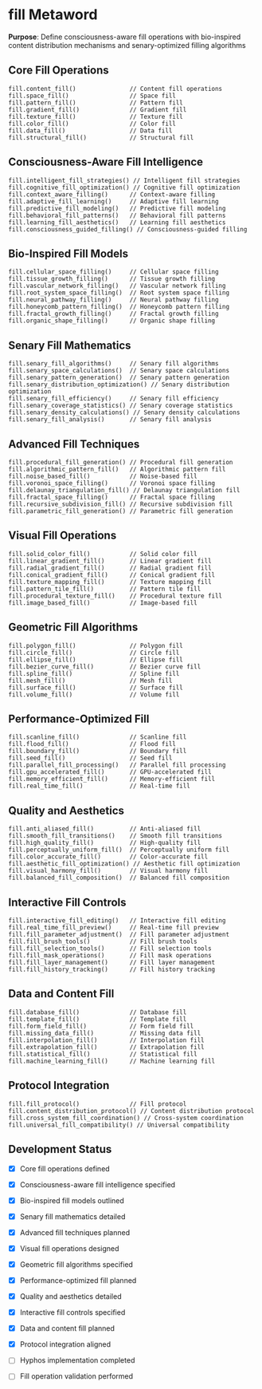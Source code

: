 # fill Metaword

**Purpose**: Define consciousness-aware fill operations with bio-inspired content distribution mechanisms and senary-optimized filling algorithms

## Core Fill Operations

```hyphos
fill.content_fill()               // Content fill operations
fill.space_fill()                 // Space fill
fill.pattern_fill()               // Pattern fill
fill.gradient_fill()              // Gradient fill
fill.texture_fill()               // Texture fill
fill.color_fill()                 // Color fill
fill.data_fill()                  // Data fill
fill.structural_fill()            // Structural fill
```

## Consciousness-Aware Fill Intelligence

```hyphos
fill.intelligent_fill_strategies() // Intelligent fill strategies
fill.cognitive_fill_optimization() // Cognitive fill optimization
fill.context_aware_filling()      // Context-aware filling
fill.adaptive_fill_learning()     // Adaptive fill learning
fill.predictive_fill_modeling()   // Predictive fill modeling
fill.behavioral_fill_patterns()   // Behavioral fill patterns
fill.learning_fill_aesthetics()   // Learning fill aesthetics
fill.consciousness_guided_filling() // Consciousness-guided filling
```

## Bio-Inspired Fill Models

```hyphos
fill.cellular_space_filling()     // Cellular space filling
fill.tissue_growth_filling()      // Tissue growth filling
fill.vascular_network_filling()   // Vascular network filling
fill.root_system_space_filling()  // Root system space filling
fill.neural_pathway_filling()     // Neural pathway filling
fill.honeycomb_pattern_filling()  // Honeycomb pattern filling
fill.fractal_growth_filling()     // Fractal growth filling
fill.organic_shape_filling()      // Organic shape filling
```

## Senary Fill Mathematics

```hyphos
fill.senary_fill_algorithms()     // Senary fill algorithms
fill.senary_space_calculations()  // Senary space calculations
fill.senary_pattern_generation()  // Senary pattern generation
fill.senary_distribution_optimization() // Senary distribution optimization
fill.senary_fill_efficiency()     // Senary fill efficiency
fill.senary_coverage_statistics() // Senary coverage statistics
fill.senary_density_calculations() // Senary density calculations
fill.senary_fill_analysis()       // Senary fill analysis
```

## Advanced Fill Techniques

```hyphos
fill.procedural_fill_generation() // Procedural fill generation
fill.algorithmic_pattern_fill()   // Algorithmic pattern fill
fill.noise_based_fill()           // Noise-based fill
fill.voronoi_space_filling()      // Voronoi space filling
fill.delaunay_triangulation_fill() // Delaunay triangulation fill
fill.fractal_space_filling()      // Fractal space filling
fill.recursive_subdivision_fill() // Recursive subdivision fill
fill.parametric_fill_generation() // Parametric fill generation
```

## Visual Fill Operations

```hyphos
fill.solid_color_fill()           // Solid color fill
fill.linear_gradient_fill()       // Linear gradient fill
fill.radial_gradient_fill()       // Radial gradient fill
fill.conical_gradient_fill()      // Conical gradient fill
fill.texture_mapping_fill()       // Texture mapping fill
fill.pattern_tile_fill()          // Pattern tile fill
fill.procedural_texture_fill()    // Procedural texture fill
fill.image_based_fill()           // Image-based fill
```

## Geometric Fill Algorithms

```hyphos
fill.polygon_fill()               // Polygon fill
fill.circle_fill()                // Circle fill
fill.ellipse_fill()               // Ellipse fill
fill.bezier_curve_fill()          // Bezier curve fill
fill.spline_fill()                // Spline fill
fill.mesh_fill()                  // Mesh fill
fill.surface_fill()               // Surface fill
fill.volume_fill()                // Volume fill
```

## Performance-Optimized Fill

```hyphos
fill.scanline_fill()              // Scanline fill
fill.flood_fill()                 // Flood fill
fill.boundary_fill()              // Boundary fill
fill.seed_fill()                  // Seed fill
fill.parallel_fill_processing()   // Parallel fill processing
fill.gpu_accelerated_fill()       // GPU-accelerated fill
fill.memory_efficient_fill()      // Memory-efficient fill
fill.real_time_fill()             // Real-time fill
```

## Quality and Aesthetics

```hyphos
fill.anti_aliased_fill()          // Anti-aliased fill
fill.smooth_fill_transitions()    // Smooth fill transitions
fill.high_quality_fill()          // High-quality fill
fill.perceptually_uniform_fill()  // Perceptually uniform fill
fill.color_accurate_fill()        // Color-accurate fill
fill.aesthetic_fill_optimization() // Aesthetic fill optimization
fill.visual_harmony_fill()        // Visual harmony fill
fill.balanced_fill_composition()  // Balanced fill composition
```

## Interactive Fill Controls

```hyphos
fill.interactive_fill_editing()   // Interactive fill editing
fill.real_time_fill_preview()     // Real-time fill preview
fill.fill_parameter_adjustment()  // Fill parameter adjustment
fill.fill_brush_tools()           // Fill brush tools
fill.fill_selection_tools()       // Fill selection tools
fill.fill_mask_operations()       // Fill mask operations
fill.fill_layer_management()      // Fill layer management
fill.fill_history_tracking()      // Fill history tracking
```

## Data and Content Fill

```hyphos
fill.database_fill()              // Database fill
fill.template_fill()              // Template fill
fill.form_field_fill()            // Form field fill
fill.missing_data_fill()          // Missing data fill
fill.interpolation_fill()         // Interpolation fill
fill.extrapolation_fill()         // Extrapolation fill
fill.statistical_fill()           // Statistical fill
fill.machine_learning_fill()      // Machine learning fill
```

## Protocol Integration

```hyphos
fill.fill_protocol()              // Fill protocol
fill.content_distribution_protocol() // Content distribution protocol
fill.cross_system_fill_coordination() // Cross-system coordination
fill.universal_fill_compatibility() // Universal compatibility
```

## Development Status

- [x] Core fill operations defined
- [x] Consciousness-aware fill intelligence specified
- [x] Bio-inspired fill models outlined
- [x] Senary fill mathematics detailed
- [x] Advanced fill techniques planned
- [x] Visual fill operations designed
- [x] Geometric fill algorithms specified
- [x] Performance-optimized fill planned
- [x] Quality and aesthetics detailed
- [x] Interactive fill controls specified
- [x] Data and content fill planned
- [x] Protocol integration aligned
- [ ] Hyphos implementation completed
- [ ] Fill operation validation performed

